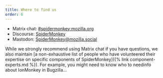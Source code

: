 ```yaml
---
title: Where to find us
order: 6
---
```


* Matrix chat: [#spidermonkey:mozilla.org](https://chat.mozilla.org/#/room/#spidermonkey:mozilla.org)
* Discourse: [SpiderMonkey](https://discourse.mozilla.org/c/spidermonkey)
* Mastodon: [SpiderMonkey@mozilla.social](https://mozilla.social/@SpiderMonkey)

While we strongly recommend using Matrix chat if you have questions, we also maintain [a non-exhaustive list of people who have volunteered their expertise on specific components of SpiderMonkey]({% link component-experts.md %}). For example, you might need to know who to needinfo about IonMonkey in Bugzilla...